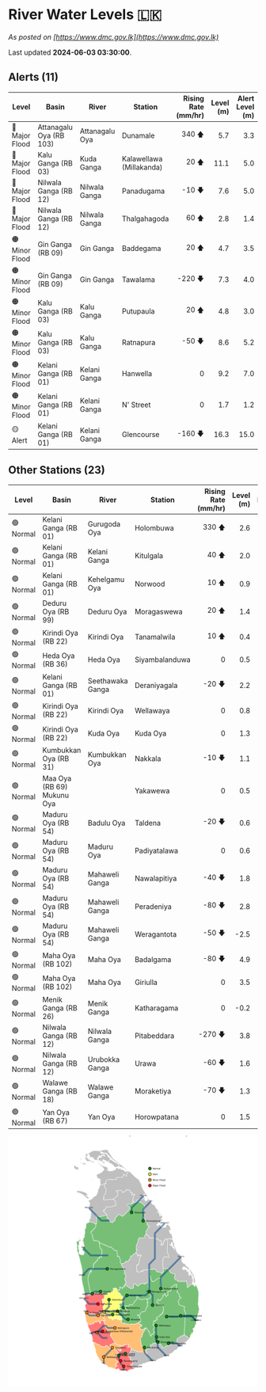 # River Water Levels :sri_lanka:

*As posted on [https://www.dmc.gov.lk](https://www.dmc.gov.lk)*

Last updated **2024-06-03 03:30:00**.

## Alerts (11)

| Level | Basin | River | Station | Rising Rate (mm/hr) | Level (m) | Alert Level (m) |
|---|---|---|---|--: |--:|--:|
| 🔴 Major Flood | Attanagalu Oya (RB 103) | Attanagalu Oya | Dunamale | 340 🡅 | 5.7 | 3.3 |
| 🔴 Major Flood | Kalu Ganga (RB 03) | Kuda Ganga | Kalawellawa (Millakanda) | 20 🡅 | 11.1 | 5.0 |
| 🔴 Major Flood | Nilwala Ganga (RB 12) | Nilwala Ganga | Panadugama | -10 🡇 | 7.6 | 5.0 |
| 🔴 Major Flood | Nilwala Ganga (RB 12) | Nilwala Ganga | Thalgahagoda | 60 🡅 | 2.8 | 1.4 |
| 🟠 Minor Flood | Gin Ganga (RB 09) | Gin Ganga | Baddegama | 20 🡅 | 4.7 | 3.5 |
| 🟠 Minor Flood | Gin Ganga (RB 09) | Gin Ganga | Tawalama | -220 🡇 | 7.3 | 4.0 |
| 🟠 Minor Flood | Kalu Ganga (RB 03) | Kalu Ganga | Putupaula | 20 🡅 | 4.8 | 3.0 |
| 🟠 Minor Flood | Kalu Ganga (RB 03) | Kalu Ganga | Ratnapura | -50 🡇 | 8.6 | 5.2 |
| 🟠 Minor Flood | Kelani Ganga (RB 01) | Kelani Ganga | Hanwella | 0  | 9.2 | 7.0 |
| 🟠 Minor Flood | Kelani Ganga (RB 01) | Kelani Ganga | N' Street | 0  | 1.7 | 1.2 |
| 🟡 Alert | Kelani Ganga (RB 01) | Kelani Ganga | Glencourse | -160 🡇 | 16.3 | 15.0 |

## Other Stations (23)

| Level | Basin | River | Station | Rising Rate (mm/hr) | Level (m) | Alert Level (m) | Time to Alert |
|---|---|---|---|--: |--:|--:|---|
| 🟢 Normal | Kelani Ganga (RB 01) | Gurugoda Oya | Holombuwa | 330 🡅 | 2.6 | 3.0 | 1.1 ⏳ |
| 🟢 Normal | Kelani Ganga (RB 01) | Kelani Ganga | Kitulgala | 40 🡅 | 2.0 | 3.0 | 24.0 ⏳ |
| 🟢 Normal | Kelani Ganga (RB 01) | Kehelgamu Oya | Norwood | 10 🡅 | 0.9 | 1.5 | 56.0 ⏳ |
| 🟢 Normal | Deduru Oya (RB 99) | Deduru Oya | Moragaswewa | 20 🡅 | 1.4 | 4.8 | 168.0 ⏳ |
| 🟢 Normal | Kirindi Oya (RB 22) | Kirindi Oya | Tanamalwila | 10 🡅 | 0.4 | 4.0 | 362.0 ⏳ |
| 🟢 Normal | Heda Oya (RB 36) | Heda Oya | Siyambalanduwa | 0  | 0.5 | 4.5 | 🟢 |
| 🟢 Normal | Kelani Ganga (RB 01) | Seethawaka Ganga | Deraniyagala | -20 🡇 | 2.2 | 4.8 | 🟢 |
| 🟢 Normal | Kirindi Oya (RB 22) | Kirindi Oya | Wellawaya | 0  | 0.8 | 4.4 | 🟢 |
| 🟢 Normal | Kirindi Oya (RB 22) | Kuda Oya | Kuda Oya | 0  | 1.3 | 6.9 | 🟢 |
| 🟢 Normal | Kumbukkan Oya (RB 31) | Kumbukkan Oya | Nakkala | -10 🡇 | 1.1 | 5.0 | 🟢 |
| 🟢 Normal | Maa Oya (RB 69) Mukunu Oya |  | Yakawewa | 0  | 0.5 | 4.0 | 🟢 |
| 🟢 Normal | Maduru Oya (RB 54) | Badulu Oya | Taldena | -20 🡇 | 0.6 | 3.0 | 🟢 |
| 🟢 Normal | Maduru Oya (RB 54) | Maduru Oya | Padiyatalawa | 0  | 0.6 | 4.0 | 🟢 |
| 🟢 Normal | Maduru Oya (RB 54) | Mahaweli Ganga | Nawalapitiya | -40 🡇 | 1.8 | 3.5 | 🟢 |
| 🟢 Normal | Maduru Oya (RB 54) | Mahaweli Ganga | Peradeniya | -80 🡇 | 2.8 | 5.0 | 🟢 |
| 🟢 Normal | Maduru Oya (RB 54) | Mahaweli Ganga | Weragantota | -50 🡇 | -2.5 | 5.0 | 🟢 |
| 🟢 Normal | Maha Oya (RB 102) | Maha Oya | Badalgama | -80 🡇 | 4.9 | 5.0 | 🟢 |
| 🟢 Normal | Maha Oya (RB 102) | Maha Oya | Giriulla | 0  | 3.5 | 5.5 | 🟢 |
| 🟢 Normal | Menik Ganga (RB 26) | Menik Ganga | Katharagama | 0  | -0.2 | 4.0 | 🟢 |
| 🟢 Normal | Nilwala Ganga (RB 12) | Nilwala Ganga | Pitabeddara | -270 🡇 | 3.8 | 4.0 | 🟢 |
| 🟢 Normal | Nilwala Ganga (RB 12) | Urubokka Ganga | Urawa | -60 🡇 | 1.6 | 2.5 | 🟢 |
| 🟢 Normal | Walawe Ganga (RB 18) | Walawe Ganga | Moraketiya | -70 🡇 | 1.3 | 3.0 | 🟢 |
| 🟢 Normal | Yan Oya (RB 67) | Yan Oya | Horowpatana | 0  | 1.5 | 6.0 | 🟢 |


<div id="river-water-level-map">

![River Water Level Map](images/river-water-level-map.png)

</div>